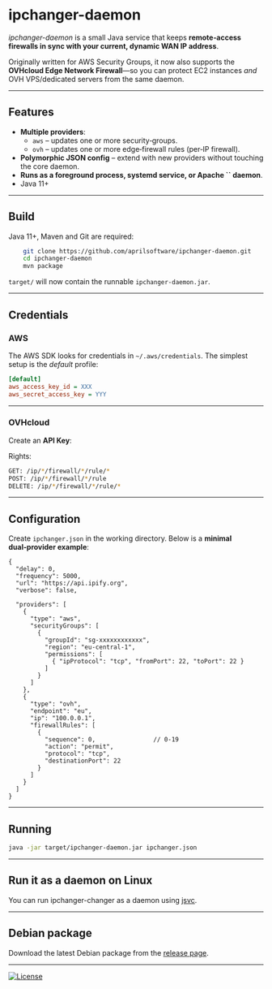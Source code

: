 # ipchanger-daemon

*ipchanger-daemon* is a small Java service that keeps **remote‑access firewalls in sync with your current, dynamic WAN IP address**.

Originally written for AWS Security Groups, it now also supports the **OVHcloud Edge Network Firewall**—so you can protect EC2 instances *and* OVH VPS/dedicated servers from the same daemon.

---

## Features

- **Multiple providers**:
  - `aws` – updates one or more security‑groups.
  - `ovh` – updates one or more edge‑firewall rules (per‑IP firewall).
- **Polymorphic JSON config** – extend with new providers without touching the core daemon.
- **Runs as a foreground process, systemd service, or Apache ****\`\`**** daemon**.
- Java 11+

---

## Build

Java 11+, Maven and Git are required:

```bash
    git clone https://github.com/aprilsoftware/ipchanger-daemon.git
    cd ipchanger-daemon
    mvn package
```

`target/` will now contain the runnable `ipchanger-daemon.jar`.

---

## Credentials

### AWS

The AWS SDK looks for credentials in `~/.aws/credentials`. The simplest setup is the *default* profile:

```ini
[default]
aws_access_key_id = XXX
aws_secret_access_key = YYY
```

---

### OVHcloud

Create an **API Key**:

Rights:
```bash
GET: /ip/*/firewall/*/rule/*
POST: /ip/*/firewall/*/rule
DELETE: /ip/*/firewall/*/rule/*
```

---

## Configuration

Create `ipchanger.json` in the working directory. Below is a **minimal dual‑provider example**:

```jsonc
{
  "delay": 0,
  "frequency": 5000,
  "url": "https://api.ipify.org",
  "verbose": false,

  "providers": [
    {
      "type": "aws",
      "securityGroups": [
        {
          "groupId": "sg-xxxxxxxxxxxx",
          "region": "eu-central-1",
          "permissions": [
            { "ipProtocol": "tcp", "fromPort": 22, "toPort": 22 }
          ]
        }
      ]
    },
    {
      "type": "ovh",
      "endpoint": "eu",
      "ip": "100.0.0.1",
      "firewallRules": [
        {
          "sequence": 0,                // 0‑19
          "action": "permit",
          "protocol": "tcp",
          "destinationPort": 22
        }
      ]
    }
  ]
}
```

---


## Running

```bash
java -jar target/ipchanger-daemon.jar ipchanger.json
```
---

## Run it as a daemon on Linux

You can run ipchanger-changer as a daemon using [jsvc](https://commons.apache.org/proper/commons-daemon/jsvc.html).

---

## Debian package

Download the latest Debian package from the [release page](https://github.com/aprilsoftware/ipchanger-daemon/releases).

---

[![License](https://img.shields.io/badge/License-Apache_2.0-blue.svg)](LICENSE)
